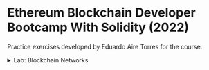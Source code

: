 # Ethereum Blockchain Developer Bootcamp With Solidity (2022)

Practice exercises developed by Eduardo Aire Torres for the course.

<details>
  <summary>Lab: Blockchain Networks</summary>

  ### [firstSmartContract.sol](./firstSmartContract.sol)

  - JavaScript VM(London) deploy 0xd9145CCE52D386f254917e481eB44e9943F39138
  ![JavaScript VM](./util/images/javaScriptVM.png)
  - Ropsten deploy [0x8346f00379d30Dc3bf7D069C96a65ec6B30ac0EF](https://ropsten.etherscan.io/address/0x8346f00379d30Dc3bf7D069C96a65ec6B30ac0EF)
  - Web3 Provider deploy 0x3dc61BFDa63a4FbA5C9bB5C20a99c97cecb90a9a
  ![JavaScript VM](./util/images/web3provider.png)
